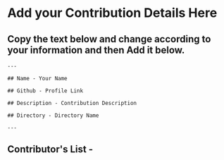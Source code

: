 # Add your Contribution Details Here

## Copy the text below and change according to your information and then Add it below.

```
---

## Name - Your Name

## Github - Profile Link

## Description - Contribution Description

## Directory - Directory Name

---
```

## Contributor's List -
